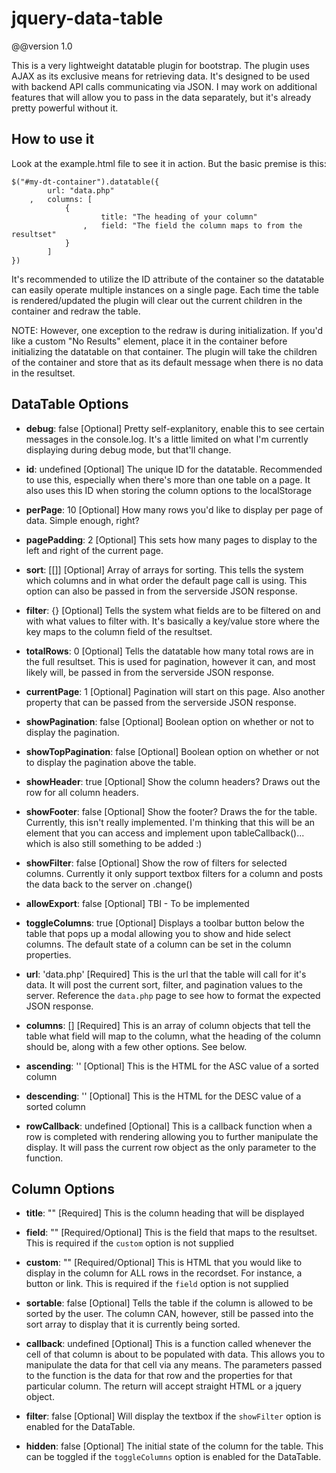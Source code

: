 jquery-data-table
=================

@@version 1.0

This is a very lightweight datatable plugin for bootstrap. The plugin uses AJAX as its exclusive means for retrieving data. It's designed to be used with backend API calls communicating via JSON. I may work on additional features that will allow you to pass in the data separately, but it's already pretty powerful without it. 



How to use it
-------------

Look at the example.html file to see it in action. But the basic premise is this:

```
$("#my-dt-container").datatable({
		url: "data.php"
	,	columns: [
			{
					title: "The heading of your column"
				,	field: "The field the column maps to from the resultset"
			}
		]
})
```

It's recommended to utilize the ID attribute of the container so the datatable can easily operate multiple instances on a single page. Each time the table is rendered/updated the plugin will clear out the current children in the container and redraw the table. 

NOTE: However, one exception to the redraw is during initialization. If you'd like a custom "No Results" element, place it in the container before initializing the datatable on that container. The plugin will take the children of the container and store that as its default message when there is no data in the resultset.


DataTable Options
-----------------

+ **debug**: false
[Optional] Pretty self-explanitory, enable this to see certain messages in the console.log. It's a little limited on what I'm currently displaying during debug mode, but that'll change.

+ **id**: undefined
[Optional] The unique ID for the datatable. Recommended to use this, especially when there's more than one table on a page. It also uses this ID when storing the column options to the localStorage

+ **perPage**: 10
[Optional] How many rows you'd like to display per page of data. Simple enough, right?

+ **pagePadding**: 2
[Optional] This sets how many pages to display to the left and right of the current page.

+ **sort**: [[]]
[Optional] Array of arrays for sorting. This tells the system which columns and in what order the default page call is using. This option can also be passed in from the serverside JSON response.

+ **filter**: {}
[Optional] Tells the system what fields are to be filtered on and with what values to filter with. It's basically a key/value store where the key maps to the column field of the resultset.

+ **totalRows**: 0
[Optional] Tells the datatable how many total rows are in the full resultset. This is used for pagination, however it can, and most likely will, be passed in from the serverside JSON response.

+ **currentPage**: 1
[Optional] Pagination will start on this page. Also another property that can be passed from the serverside JSON response.

+ **showPagination**: false
[Optional] Boolean option on whether or not to display the pagination.

+ **showTopPagination**: false
[Optional] Boolean option on whether or not to display the pagination above the table.

+ **showHeader**: true
[Optional] Show the column headers? Draws out the <thead> row for all column headers.

+ **showFooter**: false
[Optional] Show the footer? Draws the <tfoot> for the table. Currently, this isn't really implemented. I'm thinking that this will be an element that you can access and implement upon tableCallback()... which is also still something to be added :)

+ **showFilter**: false
[Optional] Show the row of filters for selected columns. Currently it only support textbox filters for a column and posts the data back to the server on .change()

+ **allowExport**: false
[Optional] TBI - To be implemented

+ **toggleColumns**: true
[Optional] Displays a toolbar button below the table that pops up a modal allowing you to show and hide select columns. The default state of a column can be set in the column properties.

+ **url**: 'data.php'
[Required] This is the url that the table will call for it's data. It will post the current sort, filter, and pagination values to the server. Reference the `data.php` page to see how to format the expected JSON response.

+ **columns**: []
[Required] This is an array of column objects that tell the table what field will map to the column, what the heading of the column should be, along with a few other options. See below.

+ **ascending**: '<i class="icon-chevron-up"></i>'
[Optional] This is the HTML for the ASC value of a sorted column

+ **descending**: '<i class="icon-chevron-down"></i>'
[Optional] This is the HTML for the DESC value of a sorted column

+ **rowCallback**: undefined
[Optional] This is a callback function when a row is completed with rendering allowing you to further manipulate the display. It will pass the current row object as the only parameter to the function.


Column Options
--------------

+ **title**: ""
[Required] This is the column heading that will be displayed

+ **field**: ""
[Required/Optional] This is the field that maps to the resultset. This is required if the `custom` option is not supplied

+ **custom**: ""
[Required/Optional] This is HTML that you would like to display in the column for ALL rows in the recordset. For instance, a button or link. This is required if the `field` option is not supplied

+ **sortable**: false
[Optional] Tells the table if the column is allowed to be sorted by the user. The column CAN, however, still be passed into the sort array to display that it is currently being sorted. 

+ **callback**: undefined
[Optional] This is a function called whenever the cell of that column is about to be populated with data. This allows you to manipulate the data for that cell via any means. The parameters passed to the function is the data for that row and the properties for that particular column. The return will accept straight HTML or a jquery object.

+ **filter**: false
[Optional] Will display the textbox if the `showFilter` option is enabled for the DataTable.

+ **hidden**: false
[Optional] The initial state of the column for the table. This can be toggled if the `toggleColumns` option is enabled for the DataTable.
